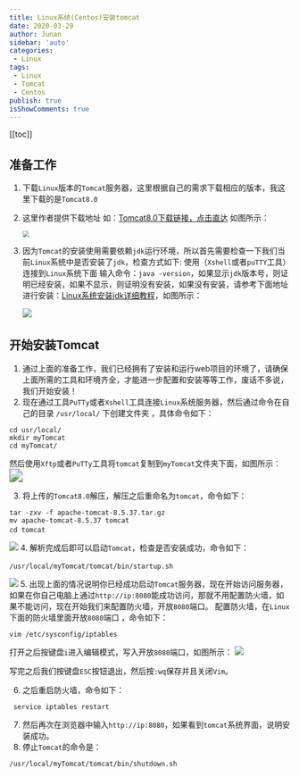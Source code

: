 ```yaml
---
title: Linux系统(Centos)安装tomcat
date: 2020-03-29
author: Junan
sidebar: 'auto'
categories:
 - Linux
tags:
 - Linux
 - Tomcat
 - Centos
publish: true
isShowComments: true
---
```


[[toc]]

## 准备工作
1. 下载`Linux`版本的`Tomcat`服务器，这里根据自己的需求下载相应的版本，我这里下载的是`Tomcat8.0`

2. 这里作者提供下载地址 如：[Tomcat8.0下载链接，点击直达](http://tomcat.apache.org/download-80.cgi)
   如图所示：
   
   <img src="https://gitee.com/taojunnan/blog-resources/raw/master/static/20200330194704.png" style="zoom: 67%;" />
   
3. 因为`Tomcat`的安装使用需要依赖`jdk`运行环境，所以首先需要检查一下我们当前`Linux`系统中是否安装了`jdk`，检查方式如下:
   使用（`Xshell`或者`puTTY`工具）连接到`Linux`系统下面
   输入命令：`java -version`，如果显示`jdk`版本号，则证明已经安装，如果不显示，则证明没有安装，如果没有安装，请参考下面地址进行安装：[Linux系统安装jdk详细教程](./032801.md)，如图所示：

   ![](https://gitee.com/taojunnan/blog-resources/raw/master/static/20200330194842.png)　

## 开始安装Tomcat

1. 通过上面的准备工作，我们已经拥有了安装和运行web项目的环境了，请确保上面所需的工具和环境齐全，才能进一步配置和安装等等工作，废话不多说，我们开始安装！
2. 现在通过工具`PuTTy`或者`Xshell`工具连接`Linux`系统服务器，然后通过命令在自己的目录 `/usr/local/` 下创建文件夹 ，具体命令如下：
```
cd usr/local/ 
mkdir myTomcat 
cd myTomcat/
```
然后使用`Xftp`或者`PuTTy`工具将`tomcat`复制到`myTomcat`文件夹下面，如图所示：
<img src="https://gitee.com/taojunnan/blog-resources/raw/master/static/20200330195144.png" style="zoom:150%;" />

3. 将上传的`Tomcat8.0`解压，解压之后重命名为`tomcat`，命令如下：
```
tar -zxv -f apache-tomcat-8.5.37.tar.gz
mv apache-tomcat-8.5.37 tomcat
cd tomcat　
```
![](https://gitee.com/taojunnan/blog-resources/raw/master/static/20200330195319.png) 
4. 解析完成后即可以启动`Tomcat`，检查是否安装成功，命令如下：
```
/usr/local/myTomcat/tomcat/bin/startup.sh　
```
![](https://gitee.com/taojunnan/blog-resources/raw/master/static/20200330195354.png)
5. 出现上面的情况说明你已经成功启动`Tomcat`服务器，现在开始访问服务器，如果在你自己电脑上通过`http://ip:8080`能成功访问，那就不用配置防火墙，如果不能访问，现在开始我们来配置防火墙，开放`8080`端口。
配置防火墙，在`Linux`下面的防火墙里面开放`8080`端口 ，命令如下：
```
vim /etc/sysconfig/iptables
```
打开之后按键盘`i`进入编辑模式，写入开放`8080`端口，如图所示：
![](https://gitee.com/taojunnan/blog-resources/raw/master/static/20200330195617.png)　

写完之后我们按键盘`ESC`按钮退出，然后按`:wq`保存并且关闭`Vim`。



6. 之后重启防火墙，命令如下：
```
 service iptables restart 
```
7. 然后再次在浏览器中输入`http://ip:8080`，如果看到`tomcat`系统界面，说明安装成功。
8. 停止`Tomcat`的命令是：
```
/usr/local/myTomcat/tomcat/bin/shutdown.sh
```